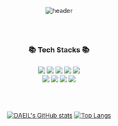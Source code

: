 <div align=center>

![header](https://capsule-render.vercel.app/api?height=350&type=waving&&color=CBCCFF&descAlignY=55&text=Hi%20There&desc=Welcome%20to%20my%20GitHub%20Profile!&fontColor=ffffff&fontAlignY=40)

</div>

<br>
<br>


<div align=center>
<h3>📚 Tech Stacks 📚<h3>
  <img src="https://img.shields.io/badge/java-007396?style=for-the-badge&logo=java&logoColor=white"> 
  <img src="https://img.shields.io/badge/spring-6DB33F?style=for-the-badge&logo=spring&logoColor=white"> 
  <img src="https://img.shields.io/badge/spring boot-6DB33F?style=for-the-badge&logo=springboot&logoColor=white">
  <img src="https://img.shields.io/badge/javascript-F7DF1E?style=for-the-badge&logo=javascript&logoColor=black"> 
  <img src="https://img.shields.io/badge/jquery-0769AD?style=for-the-badge&logo=jquery&logoColor=white">
  <br>
  <img src="https://img.shields.io/badge/oracle-F80000?style=for-the-badge&logo=oracle&logoColor=white"> 
  <img src="https://img.shields.io/badge/mysql-4479A1?style=for-the-badge&logo=mysql&logoColor=white"> 
  <img src="https://img.shields.io/badge/github-181717?style=for-the-badge&logo=github&logoColor=white">
  <img src="https://img.shields.io/badge/git-F05032?style=for-the-badge&logo=git&logoColor=white">
  
  <br>
</div>

<br>
<br>


<div align=center>

[![DAEIL's GitHub stats](https://github-readme-stats.vercel.app/api?username=arcana12&theme=dark)](https://github.com/Arcana12/github-readme-stats)
[![Top Langs](https://github-readme-stats.vercel.app/api/top-langs/?username=arcana12&layout=compact&theme=dark)](https://github.com/anuraghazra/github-readme-stats)

</div>


<!--
**Arcana12/Arcana12** is a ✨ _special_ ✨ repository because its `README.md` (this file) appears on your GitHub profile.

Here are some ideas to get you started:

- 🔭 I’m currently working on ...
- 🌱 I’m currently learning ...
- 👯 I’m looking to collaborate on ...
- 🤔 I’m looking for help with ...
- 💬 Ask me about ...
- 📫 How to reach me: ...
- 😄 Pronouns: ...
- ⚡ Fun fact: ...
-->
